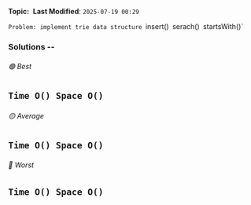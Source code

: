 **Topic:**  
**Last Modified**:  `2025-07-19 00:29`

`Problem: implement trie data structure
`insert()`
`serach()`
`startsWith()`

### Solutions -- 

###### 🟢 Best
 `Time O() Space O()` 
----------------------------------------------------------------------------------------------
###### 🟡 Average
 `Time O() Space O()` 
----------------------------------------------------------------------------------------------
###### 🔴 Worst
 `Time O() Space O()` 
----------------------------------------------------------------------------------------------

